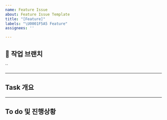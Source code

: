 ```yaml
---
name: Feature Issue
about: Feature Issue Template
title: "[Feature]"
labels: "\U0001F5A5️ Feature"
assignees: ''

---
```


## 🌸 작업 브랜치
``

---

## Task 개요


---

## To do 및 진행상황
